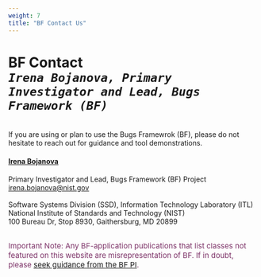 ```yaml
---
weight: 7
title: "BF Contact Us"
---
```


# BF Contact <br/>_`Irena Bojanova, Primary Investigator and Lead, Bugs Framework (BF)`_
</br>
If you are using or plan to use the Bugs Framewrok (BF), please do not hesitate to reach out for guidance and tool demonstrations.

#### [Irena Bojanova](https://www.nist.gov/people/irena-bojanova)
Primary Investigator and Lead, Bugs Framework (BF) Project</br>
irena.bojanova@nist.gov</br>
</br>
Software Systems Division (SSD), Information Technology Laboratory (ITL)</br>
National Institute of Standards and Technology (NIST)</br>
100 Bureau Dr, Stop 8930, Gaithersburg, MD 20899
</br></br>

<l style="font-size: 15px; color: #7D3368">Important Note: Any BF-application publications that list classes not featured on this website are misrepresentation of BF. If in doubt, please [seek guidance from the BF PI](/BF/info/contact/bf-contact). 